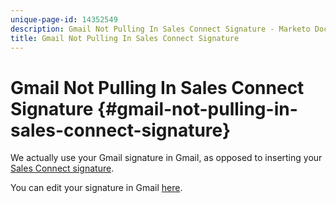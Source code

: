 ```yaml
---
unique-page-id: 14352549
description: Gmail Not Pulling In Sales Connect Signature - Marketo Docs - Product Documentation
title: Gmail Not Pulling In Sales Connect Signature
---
```


# Gmail Not Pulling In Sales Connect Signature {#gmail-not-pulling-in-sales-connect-signature}

We actually use your Gmail signature in Gmail, as opposed to inserting your [Sales Connect signature](https://toutapp.com/next#settings).

You can edit your signature in Gmail [here](https://mail.google.com/mail/u/0/#settings/general).
